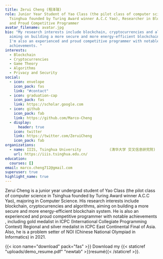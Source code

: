 ```yaml
---
title: Zerui Cheng (程泽瑞)
role: Junior Year Student of Yao Class (the pilot class of computer science in
  Tsinghua founded by Turing Award winner A.C.C Yao), Researcher in Blockchain
  and Proud Competitive Programmer
avatar_filename: avatar.jpg
bio: "My research interests include blockchain, cryptocurrencies and algorithms,
  aiming on building a more secure and more energy-efficient blockchain system.
  I'm also an experienced and proud competitive programmer with notable
  achievements. "
interests:
  - Blockchain
  - Cryptocurrencies
  - Game Theory
  - Algorithms
  - Privacy and Security
social:
  - icon: envelope
    icon_pack: fas
    link: "#contact"
  - icon: graduation-cap
    icon_pack: fas
    link: https://scholar.google.com
  - icon: github
    icon_pack: fab
    link: https://github.com/Marco-Cheng
  - display:
      header: true
    icon: twitter
    link: https://twitter.com/ZeruiCheng
    icon_pack: fab
organizations:
  - name: IIIS, Tsinghua University             (清华大学 交叉信息研究院)
    url: https://iiis.tsinghua.edu.cn/
education:
  courses: []
email: marco.cheng712@gmail.com
superuser: true
highlight_name: true
---
```

Zerui Cheng is a junior year undergrad student of Yao Class (the pilot class of computer science in Tsinghua founded by Turing Award winner A.C.C Yao), majoring in Computer Science. His research interests include blockchain, cryptocurrencies and algorithms, aiming on building a more secure and more energy-efficient blockchain system. He is also an experienced and proud competitive programmer with notable achievements , including gold medalist in ICPC (International Collegiate Programming Contest) Regional and silver medalist in ICPC East Continental Final of Asia.  Also, he is a problem setter of NOI (Chinese National Olympiad in Informatics) in 2021. 



{{< icon name="download" pack="fas" >}} Download my {{< staticref "uploads/demo_resume.pdf" "newtab" >}}resumé{{< /staticref >}}.